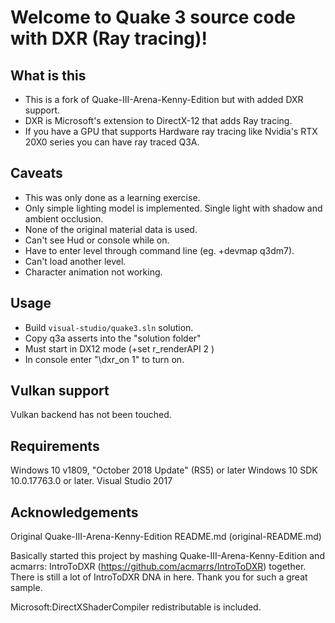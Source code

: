 # Welcome to Quake 3 source code with DXR (Ray tracing)!

## What is this
* This is a fork of Quake-III-Arena-Kenny-Edition but with added DXR support.
* DXR is Microsoft's extension to DirectX-12 that adds Ray tracing. 
* If you have a GPU that supports Hardware ray tracing like Nvidia's RTX 20X0 series you can have ray traced Q3A.

## Caveats
* This was only done as a learning exercise.
* Only simple lighting model is implemented. Single light with shadow and ambient occlusion.
* None of the original material data is used.
* Can't see Hud or console while on.
* Have to enter level through command line (eg. +devmap q3dm7).
* Can't load another level.
* Character animation not working.

## Usage
* Build `visual-studio/quake3.sln` solution.
* Copy q3a asserts into the "solution folder"
* Must start in DX12 mode (+set r_renderAPI 2 )
* In console enter "\dxr_on 1" to turn on.

## Vulkan support 
Vulkan backend has not been touched. 

## Requirements
Windows 10 v1809, "October 2018 Update" (RS5) or later
Windows 10 SDK 10.0.17763.0 or later.
Visual Studio 2017

## Acknowledgements
Original Quake-III-Arena-Kenny-Edition README.md (original-README.md)

Basically started this project by mashing Quake-III-Arena-Kenny-Edition and acmarrs: IntroToDXR (https://github.com/acmarrs/IntroToDXR) together.
There is still a lot of IntroToDXR DNA in here. Thank you for such a great sample.

Microsoft:DirectXShaderCompiler redistributable is included.